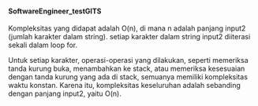 #### SoftwareEngineer_testGITS
Kompleksitas yang didapat adalah O(n), di mana n adalah panjang input2 (jumlah karakter dalam string). setiap karakter dalam string input2 diiterasi sekali dalam loop for.

Untuk setiap karakter, operasi-operasi yang dilakukan, seperti memeriksa tanda kurung buka, menambahkan ke stack, atau memeriksa kesesuaian dengan tanda kurung yang ada di stack, semuanya memiliki kompleksitas waktu konstan. Karena itu, kompleksitas keseluruhan adalah sebanding dengan panjang input2, yaitu O(n).

